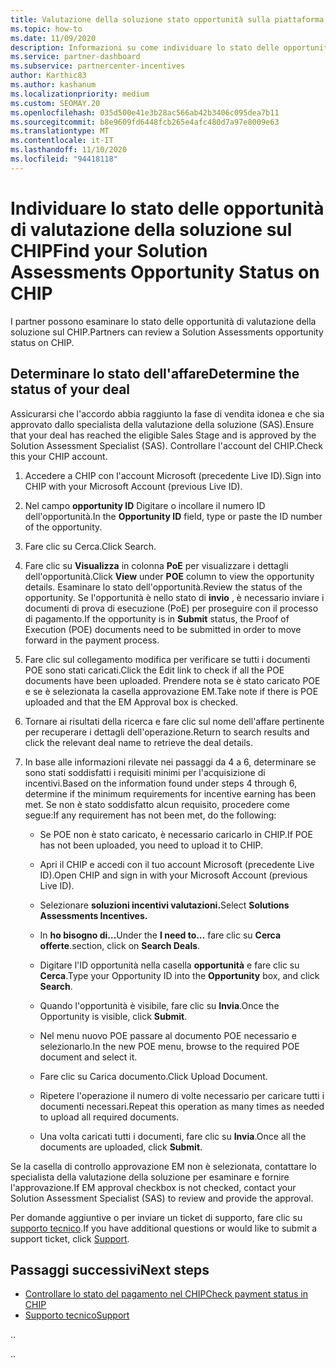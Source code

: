 ```yaml
---
title: Valutazione della soluzione stato opportunità sulla piattaforma di incentivi canale
ms.topic: how-to
ms.date: 11/09/2020
description: Informazioni su come individuare lo stato delle opportunità di valutazione della soluzione sul CHIP.
ms.service: partner-dashboard
ms.subservice: partnercenter-incentives
author: Karthic83
ms.author: kashanum
ms.localizationpriority: medium
ms.custom: SEOMAY.20
ms.openlocfilehash: 035d500e41e3b28ac566ab42b3406c095dea7b11
ms.sourcegitcommit: b8e9609fd6448fcb265e4afc480d7a97e8009e63
ms.translationtype: MT
ms.contentlocale: it-IT
ms.lasthandoff: 11/10/2020
ms.locfileid: "94418118"
---
```

# <a name="find-your-solution-assessments-opportunity-status-on-chip"></a><span data-ttu-id="788e5-103">Individuare lo stato delle opportunità di valutazione della soluzione sul CHIP</span><span class="sxs-lookup"><span data-stu-id="788e5-103">Find your Solution Assessments Opportunity Status on CHIP</span></span>

<span data-ttu-id="788e5-104">I partner possono esaminare lo stato delle opportunità di valutazione della soluzione sul CHIP.</span><span class="sxs-lookup"><span data-stu-id="788e5-104">Partners can review a Solution Assessments opportunity status on CHIP.</span></span>

## <a name="determine-the-status-of-your-deal"></a><span data-ttu-id="788e5-105">Determinare lo stato dell'affare</span><span class="sxs-lookup"><span data-stu-id="788e5-105">Determine the status of your deal</span></span>

<span data-ttu-id="788e5-106">Assicurarsi che l'accordo abbia raggiunto la fase di vendita idonea e che sia approvato dallo specialista della valutazione della soluzione (SAS).</span><span class="sxs-lookup"><span data-stu-id="788e5-106">Ensure that your deal has reached the eligible Sales Stage and is approved by the Solution Assessment Specialist (SAS).</span></span> <span data-ttu-id="788e5-107">Controllare l'account del CHIP.</span><span class="sxs-lookup"><span data-stu-id="788e5-107">Check this your CHIP account.</span></span>

1. <span data-ttu-id="788e5-108">Accedere a CHIP con l'account Microsoft (precedente Live ID).</span><span class="sxs-lookup"><span data-stu-id="788e5-108">Sign into CHIP with your Microsoft Account (previous Live ID).</span></span>
1. <span data-ttu-id="788e5-109">Nel campo **opportunity ID** Digitare o incollare il numero ID dell'opportunità.</span><span class="sxs-lookup"><span data-stu-id="788e5-109">In the **Opportunity ID** field, type or paste the ID number of the opportunity.</span></span>
3. <span data-ttu-id="788e5-110">Fare clic su Cerca.</span><span class="sxs-lookup"><span data-stu-id="788e5-110">Click Search.</span></span>

1. <span data-ttu-id="788e5-111">Fare clic su **Visualizza** in colonna **PoE** per visualizzare i dettagli dell'opportunità.</span><span class="sxs-lookup"><span data-stu-id="788e5-111">Click **View** under **POE** column to view the opportunity details.</span></span> <span data-ttu-id="788e5-112">Esaminare lo stato dell'opportunità.</span><span class="sxs-lookup"><span data-stu-id="788e5-112">Review the status of the opportunity.</span></span> <span data-ttu-id="788e5-113">Se l'opportunità è nello stato di **invio** , è necessario inviare i documenti di prova di esecuzione (PoE) per proseguire con il processo di pagamento.</span><span class="sxs-lookup"><span data-stu-id="788e5-113">If the opportunity is in **Submit** status, the Proof of Execution (POE) documents need to be submitted in order to move forward in the payment process.</span></span>
 
1. <span data-ttu-id="788e5-114">Fare clic sul collegamento modifica per verificare se tutti i documenti POE sono stati caricati.</span><span class="sxs-lookup"><span data-stu-id="788e5-114">Click the Edit link to check if all the POE documents have been uploaded.</span></span> <span data-ttu-id="788e5-115">Prendere nota se è stato caricato POE e se è selezionata la casella approvazione EM.</span><span class="sxs-lookup"><span data-stu-id="788e5-115">Take note if there is POE uploaded and that the EM Approval box is checked.</span></span>
 
1. <span data-ttu-id="788e5-116">Tornare ai risultati della ricerca e fare clic sul nome dell'affare pertinente per recuperare i dettagli dell'operazione.</span><span class="sxs-lookup"><span data-stu-id="788e5-116">Return to search results and click the relevant deal name to retrieve the deal details.</span></span> 

1. <span data-ttu-id="788e5-117">In base alle informazioni rilevate nei passaggi da 4 a 6, determinare se sono stati soddisfatti i requisiti minimi per l'acquisizione di incentivi.</span><span class="sxs-lookup"><span data-stu-id="788e5-117">Based on the information found under steps 4 through 6, determine if the minimum requirements for incentive earning has been met.</span></span> <span data-ttu-id="788e5-118">Se non è stato soddisfatto alcun requisito, procedere come segue:</span><span class="sxs-lookup"><span data-stu-id="788e5-118">If any requirement has not been met, do the following:</span></span>
 
     - <span data-ttu-id="788e5-119">Se POE non è stato caricato, è necessario caricarlo in CHIP.</span><span class="sxs-lookup"><span data-stu-id="788e5-119">If POE has not been uploaded, you need to upload it to CHIP.</span></span>
 
     - <span data-ttu-id="788e5-120">Apri il CHIP e accedi con il tuo account Microsoft (precedente Live ID).</span><span class="sxs-lookup"><span data-stu-id="788e5-120">Open CHIP and sign in with your Microsoft Account (previous Live ID).</span></span>
 
     - <span data-ttu-id="788e5-121">Selezionare **soluzioni incentivi valutazioni.**</span><span class="sxs-lookup"><span data-stu-id="788e5-121">Select **Solutions Assessments Incentives.**</span></span>

     - <span data-ttu-id="788e5-122">In **ho bisogno di...**</span><span class="sxs-lookup"><span data-stu-id="788e5-122">Under the **I need to…**</span></span> <span data-ttu-id="788e5-123">fare clic su **Cerca offerte**.</span><span class="sxs-lookup"><span data-stu-id="788e5-123">section, click on **Search Deals**.</span></span>

     - <span data-ttu-id="788e5-124">Digitare l'ID opportunità nella casella **opportunità** e fare clic su **Cerca**.</span><span class="sxs-lookup"><span data-stu-id="788e5-124">Type your Opportunity ID into the **Opportunity** box, and click **Search**.</span></span>

     - <span data-ttu-id="788e5-125">Quando l'opportunità è visibile, fare clic su **Invia**.</span><span class="sxs-lookup"><span data-stu-id="788e5-125">Once the Opportunity is visible, click **Submit**.</span></span>
  
     - <span data-ttu-id="788e5-126">Nel menu nuovo POE passare al documento POE necessario e selezionarlo.</span><span class="sxs-lookup"><span data-stu-id="788e5-126">In the new POE menu, browse to the required POE document and select it.</span></span>

     - <span data-ttu-id="788e5-127">Fare clic su Carica documento.</span><span class="sxs-lookup"><span data-stu-id="788e5-127">Click Upload Document.</span></span>

     - <span data-ttu-id="788e5-128">Ripetere l'operazione il numero di volte necessario per caricare tutti i documenti necessari.</span><span class="sxs-lookup"><span data-stu-id="788e5-128">Repeat this operation as many times as needed to upload all required documents.</span></span>

     - <span data-ttu-id="788e5-129">Una volta caricati tutti i documenti, fare clic su **Invia**.</span><span class="sxs-lookup"><span data-stu-id="788e5-129">Once all the documents are uploaded, click **Submit**.</span></span>

<span data-ttu-id="788e5-130">Se la casella di controllo approvazione EM non è selezionata, contattare lo specialista della valutazione della soluzione per esaminare e fornire l'approvazione.</span><span class="sxs-lookup"><span data-stu-id="788e5-130">If EM approval checkbox is not checked, contact your Solution Assessment Specialist (SAS) to review and provide the approval.</span></span>
 
<span data-ttu-id="788e5-131">Per domande aggiuntive o per inviare un ticket di supporto, fare clic su [supporto tecnico](report-problems-with-partner-center.md).</span><span class="sxs-lookup"><span data-stu-id="788e5-131">If you have additional questions or would like to submit a support ticket, click [Support](report-problems-with-partner-center.md).</span></span>

## <a name="next-steps"></a><span data-ttu-id="788e5-132">Passaggi successivi</span><span class="sxs-lookup"><span data-stu-id="788e5-132">Next steps</span></span>

- [<span data-ttu-id="788e5-133">Controllare lo stato del pagamento nel CHIP</span><span class="sxs-lookup"><span data-stu-id="788e5-133">Check payment status in CHIP</span></span>](chip-payment-status.md)
- [<span data-ttu-id="788e5-134">Supporto tecnico</span><span class="sxs-lookup"><span data-stu-id="788e5-134">Support</span></span>](report-problems-with-partner-center.md)

<span data-ttu-id="788e5-135">.</span><span class="sxs-lookup"><span data-stu-id="788e5-135">.</span></span>




<span data-ttu-id="788e5-136">.</span><span class="sxs-lookup"><span data-stu-id="788e5-136">.</span></span>





